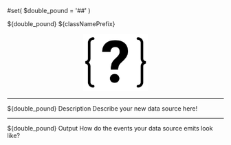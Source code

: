 <!--
  ~ Licensed to the Apache Software Foundation (ASF) under one or more
  ~ contributor license agreements.  See the NOTICE file distributed with
  ~ this work for additional information regarding copyright ownership.
  ~ The ASF licenses this file to You under the Apache License, Version 2.0
  ~ (the "License"); you may not use this file except in compliance with
  ~ the License.  You may obtain a copy of the License at
  ~
  ~    http://www.apache.org/licenses/LICENSE-2.0
  ~
  ~ Unless required by applicable law or agreed to in writing, software
  ~ distributed under the License is distributed on an "AS IS" BASIS,
  ~ WITHOUT WARRANTIES OR CONDITIONS OF ANY KIND, either express or implied.
  ~ See the License for the specific language governing permissions and
  ~ limitations under the License.
  ~
  -->
#set( $double_pound = '##' )

${double_pound} ${classNamePrefix}

<p align="center"> 
    <img src="icon.png" width="150px;" class="pe-image-documentation"/>
</p>

***

${double_pound} Description
Describe your new data source here!

***

${double_pound} Output
How do the events your data source emits look like?